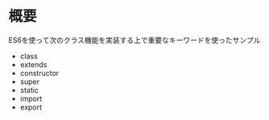 # 概要
ES6を使って次のクラス機能を実装する上で重要なキーワードを使ったサンプル
- class
- extends
- constructor
- super
- static
- import
- export
